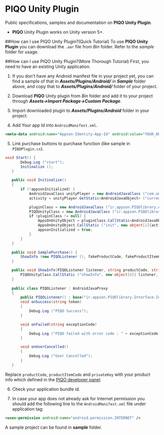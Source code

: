 # PIQO Unity Plugin
Public specifications, samples and documentation on **PIQO Unity Plugin**.
- **PIQO** Unity Plugin works on Unity version 5+.


##How can I use PIQO Unity Plugin?(Quick Tutorial)
To use **PIQO Unity Plugin** you can download the `.aar` file from *Bin* folder. Refer to the *sample* folder for usage.

##How can I use PIQO Unity Plugin?(More Thorough Tutorial)
First, you need to have an existing Unity application.

 1. If you don't have any Android manifest file in your project yet, you can find a sample of that in ***Assets/Plugins/Android/*** in ***Sample*** folder above, and copy that to ***Assets/Plugins/Android/*** folder of your project. 

 2. Download **PIQO** Unity plugin from *Bin* folder and add it to your project through ***Assets->Import Package->Custom Package***.
 
 3. Import downloaded plugin to ***Assets/Plugins/Android*** folder in your project.
 
 4. Add Your app Id into `AndroidManifest.xml`.
 ```xml
 <meta-data android:name="Appson-Identity-App-Id" android:value="YOUR_APP_ID" />
 ```
 
 5. Link purchase buttons to purchase function (like sample in `PIQOPlugin.cs`).
 ```C#
 void Start() {
		Debug.Log ("start");
		Initinalize ();
	}

	public void Initinalize()
	{
		if (!appsonInitialized) {
			AndroidJavaClass unityPlayer = new AndroidJavaClass ("com.unity3d.player.UnityPlayer");
			activity = unityPlayer.GetStatic<AndroidJavaObject> ("currentActivity");

			pluginClass = new AndroidJavaClass ("ir.appson.PIQOlibrary.AppsonUnityPlugin");
			PIQOUnityClass = new AndroidJavaClass ("ir.appson.PIQOlibrary.Payment");
			if (pluginClass != null) {
				AppsOnUnityObject = pluginClass.CallStatic<AndroidJavaObject> ("getInstance");
				AppsOnUnityObject.CallStatic ("init", new object[1]{activity});
				appsonInitialized = true;
			}
		}
	}

	public void SamplePurchase() {
		ShowInfo (new PIQOListener (), fakeProductCode, fakeProductItemCode, fakePrivateKey);
	}

	public void ShowInfo(PIQOListener listener, string productCode, string productItemCode, string privateKey) {
		PIQOUnityClass.CallStatic ("showInfo", new object[4]{ listener, productCode, productItemCode, privateKey});
	}
		
	public class PIQOListener : AndroidJavaProxy
	{
		public PIQOListener() : base("ir.appson.PIQOlibrary.Interface.InfoListener") { }
		void onSuccess(string token)
		{
			Debug.Log ("PIQO Success");
		}

		void onFailed(string exceptionCode)
		{
			Debug.Log ("PIQO failed with error code : " + exceptionCode);
		}

		void onUserCancelled()
		{
			Debug.Log ("User Cancelled");
		}
	}
 ```
 Replace `productCode`, `productItemCode` and `privateKey` with your product info which defined in the [PIQO developer panel][1].
 
 6. Check your application bundle id.
 
 7. In case your app does not already ask for Internet permission you should add the following line to the `AndroidManifest.xml` file under application tag:
 ```xml
 <uses-permission android:name="android.permission.INTERNET" />
 ```
 

A sample project can be found in **sample** folder. 

[1]: https://pg.appson.ir/
